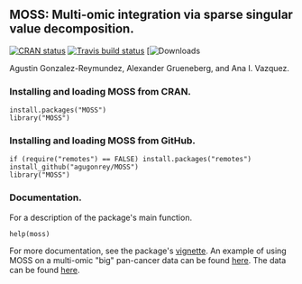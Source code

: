 ## MOSS: Multi-omic integration via sparse singular value decomposition.

[![CRAN status](https://www.r-pkg.org/badges/version/MOSS?color=green)](https://CRAN.R-project.org/package=MOSS)
[![Travis build status](https://travis-ci.com/agugonrey/MOSS.svg?branch=master)](https://travis-ci.com/agugonrey/MOSS)
[![Downloads](http://cranlogs.r-pkg.org/badges/MOSS?color=blue)

Agustin Gonzalez-Reymundez, Alexander Grueneberg, and Ana I. Vazquez.

### Installing and loading MOSS from CRAN.

```
install.packages("MOSS")
library("MOSS")
```
### Installing and loading MOSS from GitHub.

```
if (require("remotes") == FALSE) install.packages("remotes")
install_github("agugonrey/MOSS")
library("MOSS")
```

### Documentation.

  For a description of the package's main function. 

```
help(moss)
```

  For more documentation, see the package's [vignette](https://github.com/agugonrey/MOSS/blob/master/inst/MOSS_working_example.pdf). An example of using MOSS on a multi-omic "big" pan-cancer data can be found [here](https://github.com/agugonrey/MOSS/blob/master/inst/MOSS_pancancer_example.pdf). The data can be found [here](https://data.mendeley.com/datasets/r8p67nfjc8/1).
